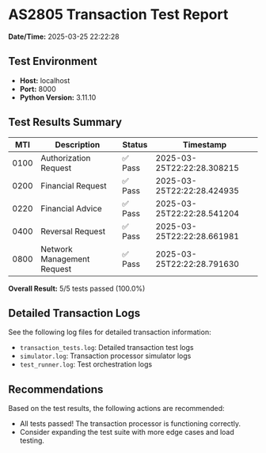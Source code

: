 # AS2805 Transaction Test Report

**Date/Time:** 2025-03-25 22:22:28

## Test Environment

- **Host:** localhost
- **Port:** 8000
- **Python Version:** 3.11.10

## Test Results Summary

| MTI | Description | Status | Timestamp |
|-----|-------------|--------|----------|
| 0100 | Authorization Request | ✅ Pass | 2025-03-25T22:22:28.308215 |
| 0200 | Financial Request | ✅ Pass | 2025-03-25T22:22:28.424935 |
| 0220 | Financial Advice | ✅ Pass | 2025-03-25T22:22:28.541204 |
| 0400 | Reversal Request | ✅ Pass | 2025-03-25T22:22:28.661981 |
| 0800 | Network Management Request | ✅ Pass | 2025-03-25T22:22:28.791630 |

**Overall Result:** 5/5 tests passed (100.0%)

## Detailed Transaction Logs

See the following log files for detailed transaction information:

- `transaction_tests.log`: Detailed transaction test logs
- `simulator.log`: Transaction processor simulator logs
- `test_runner.log`: Test orchestration logs

## Recommendations

Based on the test results, the following actions are recommended:

- All tests passed! The transaction processor is functioning correctly.
- Consider expanding the test suite with more edge cases and load testing.
